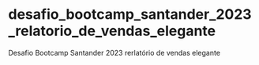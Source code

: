 # desafio_bootcamp_santander_2023_relatorio_de_vendas_elegante
Desafio Bootcamp Santander 2023 rerlatório de vendas elegante
